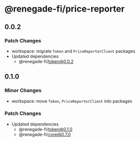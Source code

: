 # @renegade-fi/price-reporter

## 0.0.2

### Patch Changes

- workspace: migrate `Token` and `PriceReporterClient` packages
- Updated dependencies
  - @renegade-fi/token@0.0.2

## 0.1.0

### Minor Changes

- workspace: move `Token`, `PriceReporterClient` into packages

### Patch Changes

- Updated dependencies
  - @renegade-fi/token@0.1.0
  - @renegade-fi/core@0.7.0
